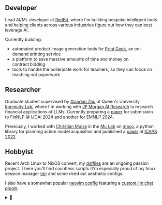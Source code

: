 ## Developer

Lead AI/ML developer at [RedBit](https://redbitdev.com), where I'm
building bespoke intelligent tools and helping clients across various industries
figure out how they can best leverage AI.

Currently building:

- automated product image generation tools for [Print Geek](https://www.printgeek.ca/), an on-demand printing service
- a platform to save massive amounts of time and money on <span style="color: rgba(255,255,255,0.06)">███████</span> contract bidding
- tools to handle the boilerplate work for teachers, so they can focus on teaching not paperwork

## Researcher

Graduate student supervised by [Xiaodan Zhu](https://www.xiaodanzhu.com/)
at Queen's University [Ingenuity Lab](https://ingenuitylabs.queensu.ca/), where
I'm working with [JP Morgan AI Research](https://www.jpmorgan.com/technology/artificial-intelligence)
to research financial applications of LLMs. Currently preparing a [paper](https://arxiv.org/abs/2310.08678)
for submission to [FinNLP @ IJCAI 2024](https://sites.google.com/nlg.csie.ntu.edu.tw/finnlp-agentscen/home)
and another for [EMNLP 2024](https://2024.emnlp.org/).

Previously, I worked with [Christian Muise](https://www.haz.ca) in the [Mu Lab](https://mulab.ai/)
on [macq](https://github.com/AI-Planning/macq), a python library for planning action
model acquisition and published a [paper](https://icaps22.icaps-conference.org/demos/ICAPS_2022_paper_378.pdf)
at [ICAPS 2022](https://icaps22.icaps-conference.org/).

## Hobbyist

Recent Arch Linux to NixOS convert, my [dotfiles](https://github.com/e-cal/dotfiles)
are an ongoing passion project. There you'll find countless scripts
(I'm especially proud of my tmux session manager [tm](https://github.com/e-cal/dotfiles/blob/main/shared/scripts/tm))
and some riced out aesthetic configs.

I also have a somewhat popular [neovim config](https://github.com/e-cal/evim)
featuring a [custom llm chat plugin](https://github.com/e-cal/chat.nvim).

<details>
<summary>👀</summary>

![dotfiles](static/images/dotfiles.png)

</details>

</div>

